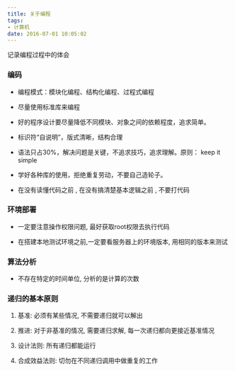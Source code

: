 ```yaml
---
title: 关于编程
tags:
- 计算机
date: 2016-07-01 10:05:02
---
```


记录编程过程中的体会

<!--more-->

### 编码

- 编程模式：模块化编程、结构化编程、过程式编程

- 尽量使用标准库来编程

- 好的程序设计要尽量降低不同模块、对象之间的依赖程度，追求简单。

- 标识符“自说明”，版式清晰，结构合理

- 语法只占30%，解决问题是关键，不追求技巧，追求理解。原则： keep it simple

- 学好各种库的使用，拒绝重复劳动，不要自己造轮子。

- 在没有读懂代码之前 , 在没有搞清楚基本逻辑之前 , 不要打代码

### 环境部署

- 一定要注意操作权限问题, 最好获取root权限去执行代码

- 在搭建本地测试环境之前,一定要看服务器上的环境版本, 用相同的版本来测试 

### 算法分析

- 不存在特定的时间单位, 分析的是计算的次数

### 递归的基本原则

1. 基准: 必须有某些情况, 不需要递归就可以解出

2. 推进: 对于非基准的情况, 需要递归求解, 每一次递归都向更接近基准情况

3. 设计法则: 所有递归都能运行

4. 合成效益法则: 切勿在不同递归调用中做重复的工作